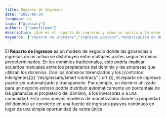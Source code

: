 ```yaml
---
title: Reparto de Ingresos
date: '2025-06-30'
language: es
tags: ["glossary"]
authors: ["namefiteam"]
description: ¿Qué es el reparto de ingresos y cómo se aplica a la monetización de dominios?
keywords: ["reparto de ingresos","ingresos pasivos","monetización de dominios","distribución de beneficios","contratos inteligentes"]
---
```



El **Reparto de Ingresos** es un modelo de negocio donde las ganancias o ingresos de un activo se distribuyen entre múltiples partes según términos predeterminados. En los dominios tradicionales, esto podría implicar acuerdos manuales entre los propietarios del dominio y las empresas que utilizan los dominios. Con los dominios tokenizados y los [contratos inteligentes]({{ '/es/glossary/smart-contract/' | url }}), el reparto de ingresos puede ser automatizado y transparente. Por ejemplo, un dominio utilizado para un negocio exitoso podría distribuir automáticamente un porcentaje de las ganancias al propietario del dominio, a los inversores o a una comunidad. Esto crea nuevos modelos de monetización donde la propiedad del dominio se convierte en una fuente de ingresos pasivos continuos en lugar de una simple oportunidad de venta única.